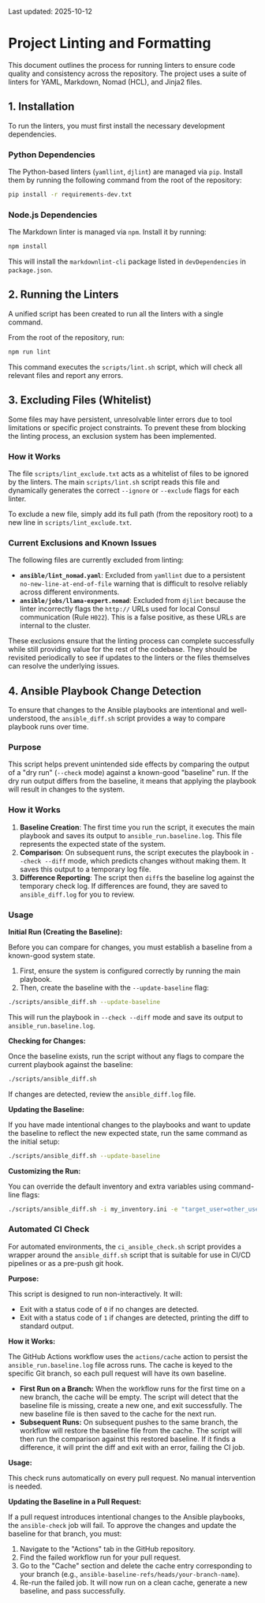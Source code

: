 Last updated: 2025-10-12

# Project Linting and Formatting

This document outlines the process for running linters to ensure code quality and consistency across the repository. The project uses a suite of linters for YAML, Markdown, Nomad (HCL), and Jinja2 files.

## 1. Installation

To run the linters, you must first install the necessary development dependencies.

### Python Dependencies

The Python-based linters (`yamllint`, `djlint`) are managed via `pip`. Install them by running the following command from the root of the repository:

```bash
pip install -r requirements-dev.txt
```

### Node.js Dependencies

The Markdown linter is managed via `npm`. Install it by running:

```bash
npm install
```

This will install the `markdownlint-cli` package listed in `devDependencies` in `package.json`.

## 2. Running the Linters

A unified script has been created to run all the linters with a single command.

From the root of the repository, run:

```bash
npm run lint
```

This command executes the `scripts/lint.sh` script, which will check all relevant files and report any errors.

## 3. Excluding Files (Whitelist)

Some files may have persistent, unresolvable linter errors due to tool limitations or specific project constraints. To prevent these from blocking the linting process, an exclusion system has been implemented.

### How it Works

The file `scripts/lint_exclude.txt` acts as a whitelist of files to be ignored by the linters. The main `scripts/lint.sh` script reads this file and dynamically generates the correct `--ignore` or `--exclude` flags for each linter.

To exclude a new file, simply add its full path (from the repository root) to a new line in `scripts/lint_exclude.txt`.

### Current Exclusions and Known Issues

The following files are currently excluded from linting:

* **`ansible/lint_nomad.yaml`**: Excluded from `yamllint` due to a persistent `no-new-line-at-end-of-file` warning that is difficult to resolve reliably across different environments.
* **`ansible/jobs/llama-expert.nomad`**: Excluded from `djlint` because the linter incorrectly flags the `http://` URLs used for local Consul communication (Rule `H022`). This is a false positive, as these URLs are internal to the cluster.

These exclusions ensure that the linting process can complete successfully while still providing value for the rest of the codebase. They should be revisited periodically to see if updates to the linters or the files themselves can resolve the underlying issues.

## 4. Ansible Playbook Change Detection

To ensure that changes to the Ansible playbooks are intentional and well-understood, the `ansible_diff.sh` script provides a way to compare playbook runs over time.

### Purpose

This script helps prevent unintended side effects by comparing the output of a "dry run" (`--check` mode) against a known-good "baseline" run. If the dry run output differs from the baseline, it means that applying the playbook will result in changes to the system.

### How it Works

1.  **Baseline Creation**: The first time you run the script, it executes the main playbook and saves its output to `ansible_run.baseline.log`. This file represents the expected state of the system.
2.  **Comparison**: On subsequent runs, the script executes the playbook in `--check --diff` mode, which predicts changes without making them. It saves this output to a temporary log file.
3.  **Difference Reporting**: The script then `diff`s the baseline log against the temporary check log. If differences are found, they are saved to `ansible_diff.log` for you to review.

### Usage

**Initial Run (Creating the Baseline):**

Before you can compare for changes, you must establish a baseline from a known-good system state.

1.  First, ensure the system is configured correctly by running the main playbook.
2.  Then, create the baseline with the `--update-baseline` flag:

```bash
./scripts/ansible_diff.sh --update-baseline
```

This will run the playbook in `--check --diff` mode and save its output to `ansible_run.baseline.log`.

**Checking for Changes:**

Once the baseline exists, run the script without any flags to compare the current playbook against the baseline:

```bash
./scripts/ansible_diff.sh
```

If changes are detected, review the `ansible_diff.log` file.

**Updating the Baseline:**

If you have made intentional changes to the playbooks and want to update the baseline to reflect the new expected state, run the same command as the initial setup:

```bash
./scripts/ansible_diff.sh --update-baseline
```

**Customizing the Run:**

You can override the default inventory and extra variables using command-line flags:

```bash
./scripts/ansible_diff.sh -i my_inventory.ini -e "target_user=other_user"
```

### Automated CI Check

For automated environments, the `ci_ansible_check.sh` script provides a wrapper around the `ansible_diff.sh` script that is suitable for use in CI/CD pipelines or as a pre-push git hook.

**Purpose:**

This script is designed to run non-interactively. It will:
-   Exit with a status code of `0` if no changes are detected.
-   Exit with a status code of `1` if changes are detected, printing the diff to standard output.

**How it Works:**

The GitHub Actions workflow uses the `actions/cache` action to persist the `ansible_run.baseline.log` file across runs. The cache is keyed to the specific Git branch, so each pull request will have its own baseline.

-   **First Run on a Branch:** When the workflow runs for the first time on a new branch, the cache will be empty. The script will detect that the baseline file is missing, create a new one, and exit successfully. The new baseline file is then saved to the cache for the next run.
-   **Subsequent Runs:** On subsequent pushes to the same branch, the workflow will restore the baseline file from the cache. The script will then run the comparison against this restored baseline. If it finds a difference, it will print the diff and exit with an error, failing the CI job.

**Usage:**

This check runs automatically on every pull request. No manual intervention is needed.

**Updating the Baseline in a Pull Request:**

If a pull request introduces intentional changes to the Ansible playbooks, the `ansible-check` job will fail. To approve the changes and update the baseline for that branch, you must:

1.  Navigate to the "Actions" tab in the GitHub repository.
2.  Find the failed workflow run for your pull request.
3.  Go to the "Cache" section and delete the cache entry corresponding to your branch (e.g., `ansible-baseline-refs/heads/your-branch-name`).
4.  Re-run the failed job. It will now run on a clean cache, generate a new baseline, and pass successfully.
